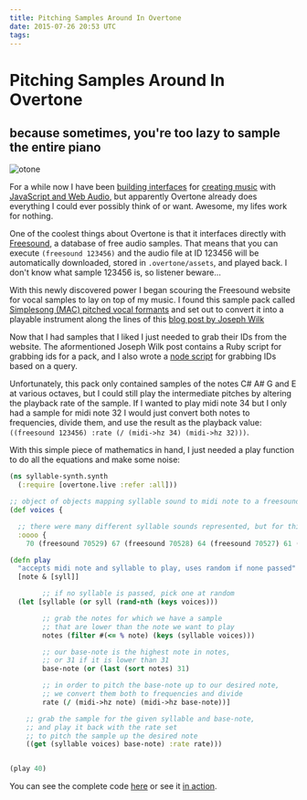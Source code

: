 ```yaml
---
title: Pitching Samples Around In Overtone
date: 2015-07-26 20:53 UTC
tags: 
---
```


# Pitching Samples Around In Overtone
## because sometimes, you're too lazy to sample the entire piano

![otone](otone.gif)

For a while now I have been [building interfaces](http://shreddit-hard-co.re/) for [creating music](http://coleww.github.io/problumz/) with [JavaScript and Web Audio](https://www.npmjs.com/package/drone-e-o-synth), but apparently Overtone already does everything I could ever possibly think of or want. Awesome, my lifes work for nothing.

One of the coolest things about Overtone is that it interfaces directly with [Freesound](https://www.freesound.org/), a database of free audio samples. That means that you can execute `(freesound 123456)` and the audio file at ID 123456 will be automatically downloaded, stored in `.overtone/assets`, and played back. I don't know what sample 123456 is, so listener beware... 

With this newly discovered power I began scouring the Freesound website for vocal samples to lay on top of my music. I found this sample pack called [Simplesong (MAC) pitched vocal formants](https://www.freesound.org/people/beskhu/packs/4560/) and set out to convert it into a playable instrument along the lines of this [blog post by Joseph Wilk](http://blog.josephwilk.net/clojure/creating-instruments-with-overtone.html)

Now that I had samples that I liked I just needed to grab their IDs from the website. The aformentioned Joseph Wilk post contains a Ruby script for grabbing ids for a pack, and I also wrote a [node script](https://gist.github.com/coleww/939bc606645c57dd1b29) for grabbing IDs based on a query. 

Unfortunately, this pack only contained samples of the notes C# A# G and E at various octaves, but I could still play the intermediate pitches by altering the playback rate of the sample. If I wanted to play midi note 34 but I only had a sample for midi note 32 I would just convert both notes to frequencies, divide them, and use the result as the playback value: `((freesound 123456) :rate (/ (midi->hz 34) (midi->hz 32)))`. 

With this simple piece of mathematics in hand, I just needed a play function to do all the equations and make some noise:

```clojure
(ns syllable-synth.synth
  (:require [overtone.live :refer :all]))

;; object of objects mapping syllable sound to midi note to a freesound sample
(def voices {

  ;; there were many different syllable sounds represented, but for this example we can only make "oooo" sounds
  :oooo {
    70 (freesound 70529) 67 (freesound 70528) 64 (freesound 70527) 61 (freesound 70526) 58 (freesound 70525) 55 (freesound 70524) 52 (freesound 70523) 49 (freesound 70522) 46 (freesound 70521) 43 (freesound 70520) 40 (freesound 70519) 37 (freesound 70518) 34 (freesound 70517) 31 (freesound 70516)}})

(defn play
  "accepts midi note and syllable to play, uses random if none passed"
  [note & [syll]]

        ;; if no syllable is passed, pick one at random
  (let [syllable (or syll (rand-nth (keys voices)))

        ;; grab the notes for which we have a sample 
        ;; that are lower than the note we want to play
        notes (filter #(<= % note) (keys (syllable voices)))

        ;; our base-note is the highest note in notes, 
        ;; or 31 if it is lower than 31
        base-note (or (last (sort notes) 31)

        ;; in order to pitch the base-note up to our desired note, 
        ;; we convert them both to frequencies and divide
        rate (/ (midi->hz note) (midi->hz base-note))]

    ;; grab the sample for the given syllable and base-note,
    ;; and play it back with the rate set 
    ;; to pitch the sample up the desired note
    ((get (syllable voices) base-note) :rate rate)))


(play 40)

```

You can see the complete code [here](https://github.com/coleww/my-symphony/blob/master/src/my_symphony/silly-bills.clj) or see it [in action](https://github.com/coleww/my-symphony/blob/master/src/my_symphony/beat.clj).

